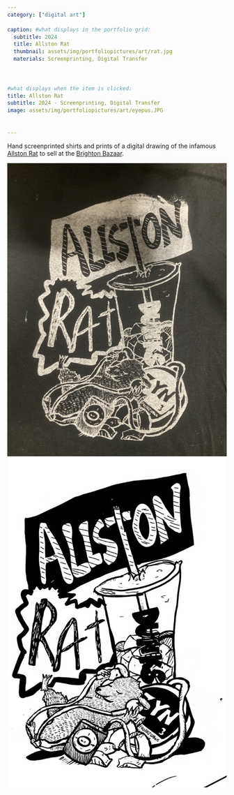 ```yaml
---
category: ["digital art"]

caption: #what displays in the portfolio grid:
  subtitle: 2024
  title: Allston Rat 
  thumbnail: assets/img/portfoliopictures/art/rat.jpg
  materials: Screenprinting, Digital Transfer



#what displays when the item is clicked:
title: Allston Rat 
subtitle: 2024 - Screenprinting, Digital Transfer
image: assets/img/portfoliopictures/art/eyepus.JPG


---
```


Hand screenprinted shirts and prints of a digital drawing of the infamous [Allston Rat](https://www.ratcityartsfestival.com/why-rat-city) to sell at the [Brighton Bazaar](https://www.instagram.com/thebrightonbazaar/?hl=en). 
<div class="row padded">
 <div class="col-md-6 col-sm-6 ">
     <img class="img-fluid d-block mx-auto" src="assets/img/portfoliopictures/art/rat.jpg" alt=""/>
  </div>
  <div class="col-md-6 col-sm-6 ">
     <img class="img-fluid d-block mx-auto" src="assets/img/portfoliopictures/art/ratdigi.jpg" alt=""/>
  </div>
</div>